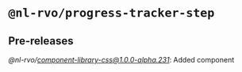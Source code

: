 # `@nl-rvo/progress-tracker-step`

## Pre-releases

*@nl-rvo/component-library-css@1.0.0-alpha.231*:
Added component
